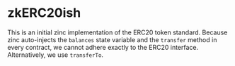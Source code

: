 # zkERC20ish
This is an initial zinc implementation of the ERC20 token standard. Because zinc auto-injects the `balances` state variable and the `transfer` method in every contract, we cannot adhere exactly to the ERC20 interface. Alternatively, we use `transferTo`.